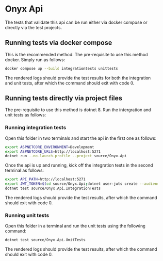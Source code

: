 # Onyx Api

The tests that validate this api can be run either via docker compose or directly via the test projects.

## Running tests via docker compose

This is the recommended method. The pre-requisite to use this method docker. Simply run as follows:

```bash
docker compose up --build integrationtests unittests
```

The rendered logs should provide the test results for both the integration and unit tests, after which the command should exit with code 0.

## Running tests directly via project files

The pre-requisite to use this method is dotnet 8. Run the intergration and unit tests as follows:

### Running integration tests

Open this folder in two terminals and start the api in the first one as follows:

```bash
export ASPNETCORE_ENVIRONMENT=Development
export ASPNETCORE_URLS=http://localhost:5271
dotnet run --no-launch-profile --project source/Onyx.Api
```

Once the api is up and running, kick off the integration tests in the second terminal as follows:

```bash
export API_PATH=http://localhost:5271
export JWT_TOKEN=$(cd source/Onyx.Api;dotnet user-jwts create --audience "http://localhost:5271" -o token)
dotnet test source/Onyx.Api.IntegrationTests
```

The rendered logs should provide the test results, after which the command should exit with code 0.

### Running unit tests

Open this folder in a terminal and run the unit tests using the following command:

```bash
dotnet test source/Onyx.Api.UnitTests
```

The rendered logs should provide the test results, after which the command should exit with code 0.
